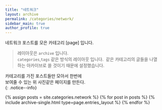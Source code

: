 ```yaml
---
title: "네트워크"
layout: archive
permalink: /categories/network/
sidebar_main: true
author_profile: true
---
```


네트워크 포스트를 모은 카테고리 [page] 입니다.    
> 레이아웃은 `archive` 입니다.  
> `categories`,`tags`  같은 방식의 레이아웃 입니다.
>  같은 카테고리의 글들을 나열하는 아카이브로 
>  쓸 것이기 때문에 설정했습니다.

카테고리를 가진 포스트들만 모아서 한번에  
보여줄 수 있는 위 사진같은 페이지를 만든다.  
{: .notice--info}


{% assign posts = site.categories.network %}
{% for post in posts %} {% include archive-single.html type=page.entries_layout %} {% endfor %}
